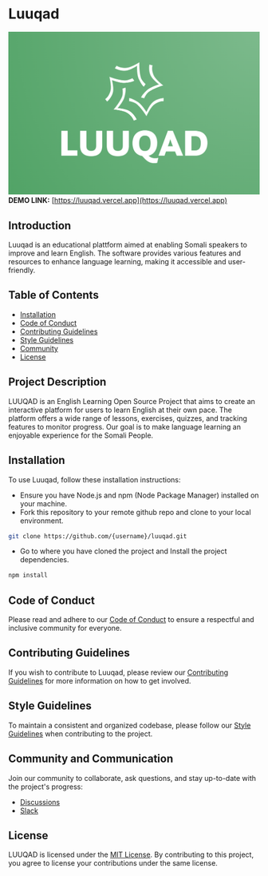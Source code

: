 # Luuqad

![LUUQAD Logo](/public/luuqad.png)
**DEMO LINK:** [https://luuqad.vercel.app](https://luuqad.vercel.app)



## Introduction

Luuqad is an educational plattform aimed at enabling Somali speakers to improve and learn English. The software provides various features and resources to enhance language learning, making it accessible and user-friendly.

## Table of Contents

- [Installation](#installation)
- [Code of Conduct](CODE_OF_CONDUCT.md)
- [Contributing Guidelines](CONTRIBUTING.md)
- [Style Guidelines](STYLE_GUIDELINES.md)
- [Community](#community-and-communication)
- [License](#license)


## Project Description
LUUQAD is an English Learning Open Source Project that aims to create an interactive platform for users to learn English at their own pace. The platform offers a wide range of lessons, exercises, quizzes, and tracking features to monitor progress. Our goal is to make language learning an enjoyable experience for the Somali People.

## Installation

To use Luuqad, follow these installation instructions:

- Ensure you have Node.js and npm (Node Package Manager) installed on your machine.
- Fork this repository to your remote github repo and clone to your local environment.

```bash 
git clone https://github.com/{username}/luuqad.git
```
- Go to where you have cloned the project and Install the project dependencies.
```bash
npm install 
```


## Code of Conduct

Please read and adhere to our [Code of Conduct](CODE_OF_CONDUCT.md) to ensure a respectful and inclusive community for everyone.

## Contributing Guidelines

If you wish to contribute to Luuqad, please review our [Contributing Guidelines](CONTRIBUTING.md) for more information on how to get involved.

## Style Guidelines

To maintain a consistent and organized codebase, please follow our [Style Guidelines](STYLE_GUIDELINES.md) when contributing to the project.









## Community and Communication

Join our community to collaborate, ask questions, and stay up-to-date with the project's progress:

- [Discussions](https://github.com/duraanali/luuqad/discussions)
- [Slack](slack-url)

## License

LUUQAD is licensed under the [MIT License](LICENSE). By contributing to this project, you agree to license your contributions under the same license.